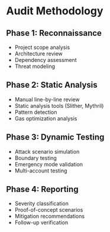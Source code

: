 # Audit Methodology

## Phase 1: Reconnaissance
- Project scope analysis
- Architecture review
- Dependency assessment
- Threat modeling

## Phase 2: Static Analysis
- Manual line-by-line review
- Static analysis tools (Slither, Mythril)
- Pattern detection
- Gas optimization analysis

## Phase 3: Dynamic Testing
- Attack scenario simulation
- Boundary testing
- Emergency mode validation
- Multi-account testing

## Phase 4: Reporting
- Severity classification
- Proof-of-concept scenarios
- Mitigation recommendations
- Follow-up verification

